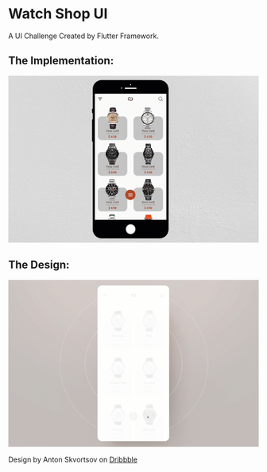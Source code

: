 
# Watch Shop UI

A UI Challenge Created by Flutter Framework.

## The Implementation:
![Design](https://github.com/AliGharian/WatchShop/blob/master/assets/Implementation%20Preview.gif)

## The Design:
![Implementation](https://github.com/AliGharian/WatchShop/blob/master/assets/Design%20Preview.gif)

Design by Anton Skvortsov on [Dribbble](https://dribbble.com/shots/7725958-Watch-Shop-UI-animation-1)

